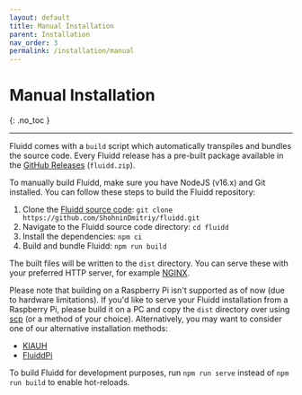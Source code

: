 ```yaml
---
layout: default
title: Manual Installation
parent: Installation
nav_order: 3
permalink: /installation/manual
---
```


# Manual Installation
{: .no_toc }

---

Fluidd comes with a `build` script which automatically transpiles and bundles the source code.
Every Fluidd release has a pre-built package available in the [GitHub Releases](https://github.com/ShohninDmitriy/fluidd/releases) (`fluidd.zip`).

To manually build Fluidd, make sure you have NodeJS (v16.x) and Git installed. You can follow these steps to build the Fluidd repository:
1. Clone the [Fluidd source code](https://github.com/ShohninDmitriy/fluidd): `git clone https://github.com/ShohninDmitriy/fluidd.git`
2. Navigate to the Fluidd source code directory: `cd fluidd`
3. Install the dependencies: `npm ci`
4. Build and bundle Fluidd: `npm run build`

The built files will be written to the `dist` directory.
You can serve these with your preferred HTTP server, for example [NGINX](https://www.nginx.com/).

Please note that building on a Raspberry Pi isn't supported as of now (due to hardware limitations).
If you'd like to serve your Fluidd installation from a Raspberry Pi, please build it on a PC and copy the `dist` directory over using [scp](https://linux.die.net/man/1/scp) (or a method of your choice). Alternatively, you may want to consider one of our alternative installation methods:
* [KIAUH](/installation/kiauh)
* [FluiddPi](/installation/fluiddpi)

To build Fluidd for development purposes, run `npm run serve` instead of `npm run build` to enable hot-reloads.
